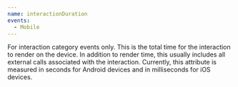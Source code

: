 ```yaml
---
name: interactionDuration
events:
  - Mobile
---
```


For interaction category events only. This is the total time for the interaction to render on the device. In addition to render time, this usually includes all external calls associated with the interaction. Currently, this attribute is measured in seconds for Android devices and in milliseconds for iOS devices.